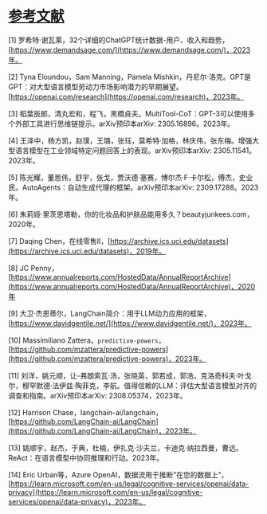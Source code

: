 # [参考文献](toc.xhtml#ref)

[1] 罗希特·谢瓦莱，32个详细的ChatGPT统计数据-用户、收入和趋势，[https://www.demandsage.com/](https://www.demandsage.com/)，2023年。

[2] Tyna Eloundou，Sam Manning，Pamela Mishkin，丹尼尔·洛克。GPT是GPT：对大型语言模型劳动力市场影响潜力的早期展望。[https://openai.com/research](https://openai.com/research)，2023年。

[3] 稻葉辰郎，清丸宏和，程飞，黑橋貞夫。MultiTool-CoT：GPT-3可以使用多个外部工具进行思维链提示。arXiv预印本arXiv: 2305.16896。2023年。

[4] 王泽中，杨方凯，赵璞，王璐，张珏，莫希特·加格，林庆伟，张东梅。增强大型语言模型在工业领域特定问题回答上的表现。arXiv预印本arXiv: 2305.11541。2023年。

[5] 陈光耀，董思伟，舒宇，张戈，贾沃德·塞赛，博尔杰·F·卡尔松，傅杰，史业民。AutoAgents：自动生成代理的框架。arXiv预印本arXiv: 2309.17288。2023年。

[6] 朱莉娅·里茨恩塔勒，你的化妆品和护肤品能用多久？beautyjunkees.com，2020年。

[7] Daqing Chen，在线零售II，[https://archive.ics.uci.edu/datasets](https://archive.ics.uci.edu/datasets)，2019年。

[8] JC Penny，[https://www.annualreports.com/HostedData/AnnualReportArchive](https://www.annualreports.com/HostedData/AnnualReportArchive)，2020年

[9] 大卫·杰恩蒂尔，LangChain简介：用于LLM动力应用的框架，[https://www.davidgentile.net/](https://www.davidgentile.net/)，2023年。

[10] Massimiliano Zattera，`predictive-powers`，[https://github.com/mzattera/predictive-powers](https://github.com/mzattera/predictive-powers)，2023年。

[11] 刘洋，姚元顺，让-弗朗索瓦·汤，张晓英，郭若成，郭浩，克洛奇科夫·叶戈尔，穆罕默德·法伊兹·陶菲克，李航。值得信赖的LLM：评估大型语言模型对齐的调查和指南。arXiv预印本arXiv: 2308.05374，2023年。

[12] Harrison Chase，langchain-ai/langchain，[https://github.com/LangChain-ai/LangChain](https://github.com/LangChain-ai/LangChain)，2023年。

[13] 姚顺宇，赵杰，于典，杜楠，伊扎克·沙夫兰，卡迪克·纳拉西曼，曹远。ReAct：在语言模型中协同推理和行动。2023年。

[14] Eric Urban等，Azure OpenAI，数据流用于推断“在您的数据上”，[https://learn.microsoft.com/en-us/legal/cognitive-services/openai/data-privacy](https://learn.microsoft.com/en-us/legal/cognitive-services/openai/data-privacy)，2023年。
